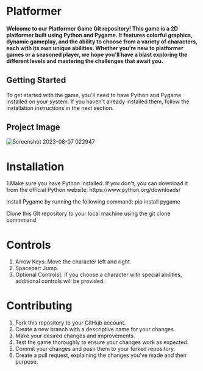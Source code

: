 # Platformer 
<h4> Welcome to our Platformer Game Git repository! This game is a 2D platformer built using Python and Pygame. It features colorful graphics, dynamic gameplay, and the ability to choose from a variety of characters, each with its own unique abilities. Whether you're new to platformer games or a seasoned player, we hope you'll have a blast exploring the different levels and mastering the challenges that await you. </h4>

## Getting Started
To get started with the game, you'll need to have Python and Pygame installed on your system. If you haven't already installed them, follow the installation instructions in the next section.


## Project Image 



![Screenshot 2023-08-07 022947](https://github.com/AtulRaghuvanshi73/Python-Platformer-Game/assets/113249077/f7883625-c72a-478e-b65f-89cdf1ccb495)

# Installation
<p>1.Make sure you have Python installed. If you don't, you can download it from the official Python website: https://www.python.org/downloads/</p>
<p>Install Pygame by running the following command: pip install pygame</p>
<p>Clone this Git repository to your local machine using the git clone commmand </p>

# Controls
<ol>
  <li>Arrow Keys: Move the character left and right.</li>
  <li>Spacebar: Jump.</li>
  <li>Optional Controls]: If you choose a character with special abilities, additional controls will be provided.</li>
</ol>

# Contributing
<ol>
  <li>Fork this repository to your GitHub account.</li>
  <li>Create a new branch with a descriptive name for your changes.</li>
  <li>Make your desired changes and improvements.</li>
  <li>Test the game thoroughly to ensure your changes work as expected.</li>
  <li>Commit your changes and push them to your forked repository.</li>
  <li>Create a pull request, explaining the changes you've made and their purpose.</li>
</ol>
